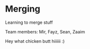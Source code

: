 # Merging
Learning to merge stuff

Team members: Mir, Fayz, Sean, Zaaim

Hey
what
chicken butt
hiiiiii :)
